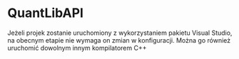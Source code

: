 # QuantLibAPI

Jeżeli projek zostanie uruchomiony z wykorzystaniem pakietu Visual Studio, na obecnym etapie nie wymaga on zmian w konfiguracji. 
Można go również uruchomić dowolnym innym kompilatorem C++

